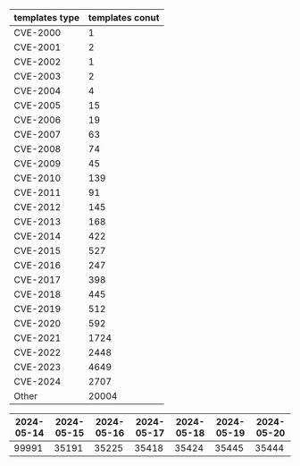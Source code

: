 | templates type | templates conut | 
| --- | --- | 
| CVE-2000 | 1 |
| CVE-2001 | 2 |
| CVE-2002 | 1 |
| CVE-2003 | 2 |
| CVE-2004 | 4 |
| CVE-2005 | 15 |
| CVE-2006 | 19 |
| CVE-2007 | 63 |
| CVE-2008 | 74 |
| CVE-2009 | 45 |
| CVE-2010 | 139 |
| CVE-2011 | 91 |
| CVE-2012 | 145 |
| CVE-2013 | 168 |
| CVE-2014 | 422 |
| CVE-2015 | 527 |
| CVE-2016 | 247 |
| CVE-2017 | 398 |
| CVE-2018 | 445 |
| CVE-2019 | 512 |
| CVE-2020 | 592 |
| CVE-2021 | 1724 |
| CVE-2022 | 2448 |
| CVE-2023 | 4649 |
| CVE-2024 | 2707 |
| Other | 20004 |


|2024-05-14 | 2024-05-15 | 2024-05-16 | 2024-05-17 | 2024-05-18 | 2024-05-19 | 2024-05-20|
|--- | ------ | ------ | ------ | ------ | ------ | ---|
|99991 | 35191 | 35225 | 35418 | 35424 | 35445 | 35444|
